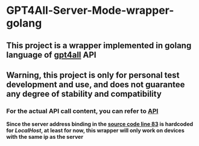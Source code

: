 # GPT4All-Server-Mode-wrapper-golang

## This project is a wrapper implemented in golang language of [gpt4all](https://github.com/nomic-ai/gpt4all/tree/main) API

## **Warning, this project is only for personal test development and use, and does not guarantee any degree of stability and compatibility**

### For the actual API call content, you can refer to [API](https://docs.gpt4all.io/gpt4all_chat.html#server-mode)

**Since the server address binding in the [source code line 83](https://github.com/nomic-ai/gpt4all/blob/main/gpt4all-chat/server.cpp) is hardcoded for *LocalHost*, at least for now, this wrapper will only work on devices with the same ip as the server**
